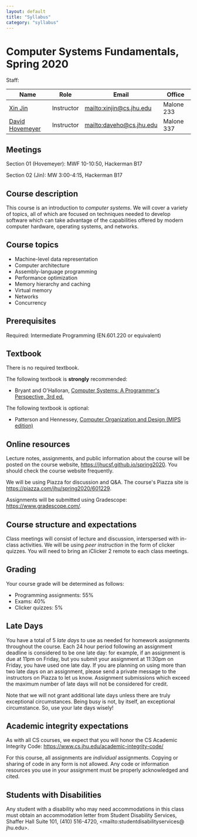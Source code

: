 ```yaml
---
layout: default
title: "Syllabus"
category: "syllabus"
---
```


# Computer Systems Fundamentals, Spring 2020

Staff:

Name | Role | Email | Office
---- | ---- | ----- | -------
[Xin Jin](https://www.cs.jhu.edu/~xinjin/) | Instructor | <mailto:xinjin@cs.jhu.edu> | Malone 233
[David Hovemeyer](https://www.cs.jhu.edu/~daveho) | Instructor | <mailto:daveho@cs.jhu.edu> | Malone 337

## Meetings

Section 01 (Hovemeyer): MWF 10-10:50, Hackerman B17

Section 02 (Jin): MW 3:00-4:15, Hackerman B17

## Course description

This course is an introduction to *computer systems*.  We will cover a variety of
topics, all of which are focused on techniques needed to develop software which can
take advantage of the capabilities offered by modern computer hardware,
operating systems, and networks.

## Course topics

* Machine-level data representation
* Computer architecture
* Assembly-language programming
* Performance optimization
* Memory hierarchy and caching
* Virtual memory
* Networks
* Concurrency

## Prerequisites

Required: Intermediate Programming (EN.601.220 or equivalent)

## Textbook

There is no required textbook.

The following textbook is **strongly** recommended:

* Bryant and O'Halloran, [Computer Systems: A Programmer's Perspective, 3rd ed.](https://www.pearson.com/us/higher-education/product/Bryant-Computer-Systems-A-Programmer-s-Perspective-3rd-Edition/9780134092669.html)

The following textbook is optional:

* Patterson and Hennessey, [Computer Organization and Design (MIPS edition)](https://www.elsevier.com/books/computer-organization-and-design-mips-edition/patterson/978-0-12-407726-3)

## Online resources

Lecture notes, assignments, and public information about the course will be posted
on the course website, <https://jhucsf.github.io/spring2020>.  You should check
the course website frequently.

We will be using Piazza for discussion and Q&amp;A.  The course's Piazza site
is <https://piazza.com/jhu/spring2020/601229>.

Assignments will be submitted using Gradescope: <https://www.gradescope.com/>.

## Course structure and expectations

Class meetings will consist of lecture and discussion, interspersed with
in-class activities.  We will be using *peer instruction* in the form of
clicker quizzes.  You will need to bring an iClicker 2 remote to each class
meetings.

## Grading

Your course grade will be determined as follows:

* Programming assignments: 55%
* Exams: 40%
* Clicker quizzes: 5%

## Late Days

You have a total of 5 *late days* to use as needed for homework assignments
throughout the course.  Each 24 hour period following an assignment deadline
is considered to be one late day: for example, if an assignment is due
at 11pm on Friday, but you submit your assignment at 11:30pm on Friday, you
have used one late day.  If you are planning on using more than two late
days on an assignment, please send a private message to the instructors on
Piazza to let us know.  Assignment submissions which exceed the maximum number
of late days will not be considered for credit.

Note that we will not grant additional late days unless there are truly exceptional
circumstances.  Being busy is not, by itself, an exceptional circumstance.
So, use your late days wisely!

## Academic integrity expectations

As with all CS courses, we expect that you will honor the CS Academic Integrity Code:
<https://www.cs.jhu.edu/academic-integrity-code/>

For this course, all assignments are *individual* assignments.  Copying or
sharing of code in any form is not allowed.  Any code or information resources
you use in your assignment must be properly acknowledged and cited.

## Students with Disabilities

Any student with a disability who may need accommodations in this class must obtain an
accommodation letter from Student Disability Services, Shaffer Hall Suite 101, (410)
516-4720, <mailto:studentdisabilityservices@ jhu.edu>.
